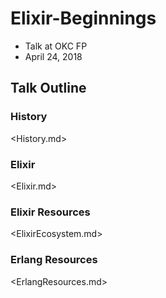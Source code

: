 # Elixir-Beginnings

* Talk at OKC FP
* April 24, 2018

## Talk Outline

### History

<History.md>

### Elixir

<Elixir.md>

### Elixir Resources

<ElixirEcosystem.md>

### Erlang Resources

<ErlangResources.md>
